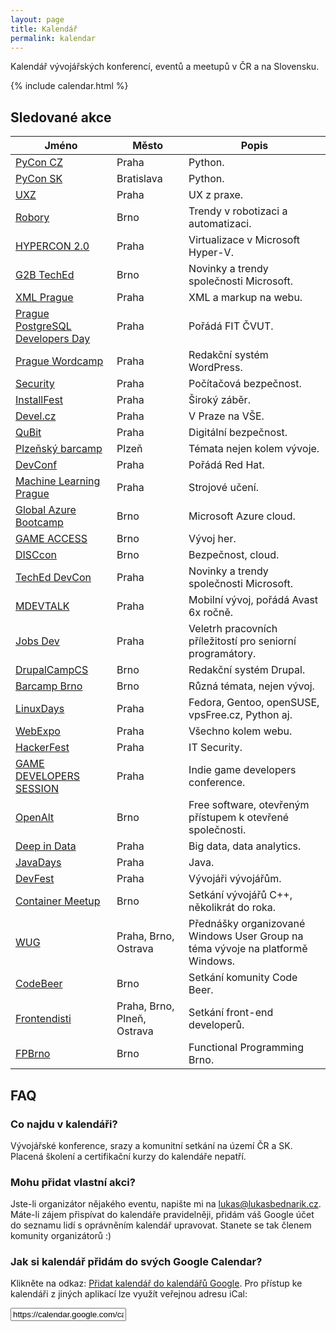```yaml
---
layout: page
title: Kalendář
permalink: kalendar
---
```


Kalendář vývojářských konferencí, eventů a meetupů v ČR a na Slovensku.

{% include calendar.html %}

## Sledované akce

| Jméno         | Město         | Popis |
| ------------- | ------------- | ----- |
| [PyCon CZ](https://cz.pycon.org) | Praha | Python. |
| [PyCon SK](https://pycon.sk) | Bratislava | Python. |
| [UXZ](http://www.uxz.cz/) | Praha | UX z praxe. |
| [Robory](https://www.konference-roboty.cz/) | Brno | Trendy v robotizaci a automatizaci. |
| [HYPERCON 2.0](http://hypercon.cz/) | Praha | Virtualizace v Microsoft Hyper-V. |
| [G2B TechEd](https://www.g2bteched.cz/cs/) | Brno | Novinky a trendy společnosti Microsoft. |
| [XML Prague](http://www.xmlprague.cz/) | Praha | XML a markup na webu. |
| [Prague PostgreSQL Developers Day](http://p2d2.cz/) | Praha | Pořádá FIT ČVUT. |
| [Prague Wordcamp](https://prague.wordcamp.org/) | Praha | Redakční systém WordPress. |
| [Security](https://konferencesecurity.cz/) | Praha | Počítačová bezpečnost. |
| [InstallFest](http://installfest.cz) | Praha | Široký záběr. |
| [Devel.cz](https://devel.cz/konference) | Praha | V Praze na VŠE. |
| [QuBit](https://qubitconference.com/) | Praha | Digitální bezpečnost. |
| [Plzeňský barcamp](https://plzenskybarcamp.cz/) | Plzeň | Témata nejen kolem vývoje. |
| [DevConf](https://devconf.cz/) | Praha | Pořádá Red Hat. |
| [Machine Learning Prague](http://www.mlprague.com/) | Praha | Strojové učení. |
| [Global Azure Bootcamp](https://global.azurebootcamp.net/) | Brno | Microsoft Azure cloud. |
| [GAME ACCESS](http://www.game-access.com/) | Brno | Vývoj her. |
| [DISCcon](https://www.disccon.com/) | Brno | Bezpečnost, cloud. |
| [TechEd DevCon](https://www.teched.cz/cs/) | Praha | Novinky a trendy společnosti Microsoft. |
| [MDEVTALK](https://www.mdevtalk.cz/) | Praha | Mobilní vývoj, pořádá Avast 6x ročně. |
| [Jobs Dev](https://www.jobsdev.cz/) | Praha | Veletrh pracovních příležitostí pro seniorní programátory. |
| [DrupalCampCS](http://drupalcs.camp/) | Brno | Redakční systém Drupal. |
| [Barcamp Brno](http://www.barcampbrno.cz) | Brno | Různá témata, nejen vývoj. |
| [LinuxDays](https://www.linuxdays.cz) | Praha | Fedora, Gentoo, openSUSE, vpsFree.cz, Python aj. |
| [WebExpo](https://www.webexpo.cz) | Praha | Všechno kolem webu. |
| [HackerFest](https://www.hackerfest.cz/cs/) | Praha | IT Security. |
| [GAME DEVELOPERS SESSION](http://www.gdsession.com/) | Praha | Indie game developers conference. |
| [OpenAlt](https://openalt.cz) | Brno | Free software, otevřeným přístupem k otevřené společnosti. |
| [Deep in Data](http://did.konference.cz/) | Praha | Big data, data analytics. |
| [JavaDays](https://www.javadays.cz/cs/) | Praha | Java. |
| [DevFest](https://devfest.cz/) | Praha | Vývojáři vývojářům. |
| [Container Meetup](http://www.containerbrno.cz/) | Brno | Setkání vývojářů C++, několikrát do roka. |
| [WUG](https://www.wug.cz/) | Praha, Brno, Ostrava | Přednášky organizované Windows User Group na téma vývoje na platformě Windows. |
| [CodeBeer](https://codebeer.cz) | Brno | Setkání komunity Code Beer. |
| [Frontendisti](http://frontendisti.cz/) | Praha, Brno, Plneň, Ostrava | Setkání front-end developerů. |
| [FPBrno](https://fpbrno.github.io/) | Brno | Functional Programming Brno. |

## FAQ

### Co najdu v kalendáři?

Vývojářské konference, srazy a komunitní setkání na území ČR a SK.
Placená školení a certifikační kurzy do kalendáře nepatří.

### Mohu přidat vlastní akci?

Jste-li organizátor nějakého eventu, napište mi na lukas@lukasbednarik.cz.
Máte-li zájem přispívat do kalendáře pravidelněji, přidám váš Google účet do seznamu lidí s oprávněním kalendář upravovat.
Stanete se tak členem komunity organizátorů :)

### Jak si kalendář přidám do svých Google Calendar?

Klikněte na odkaz:
[Přidat kalendář do kalendářů Google](https://calendar.google.com/calendar/render?cid=lukasbednarik.cz_1fv59ppgg4c5p388vcap4v10c8@group.calendar.google.com). Pro přístup ke kalendáři z jiných aplikací lze využít veřejnou adresu iCal:

<input onClick="this.setSelectionRange(0, this.value.length)" value="https://calendar.google.com/calendar/ical/lukasbednarik.cz_1fv59ppgg4c5p388vcap4v10c8%40group.calendar.google.com/public/basic.ics" readonly>

